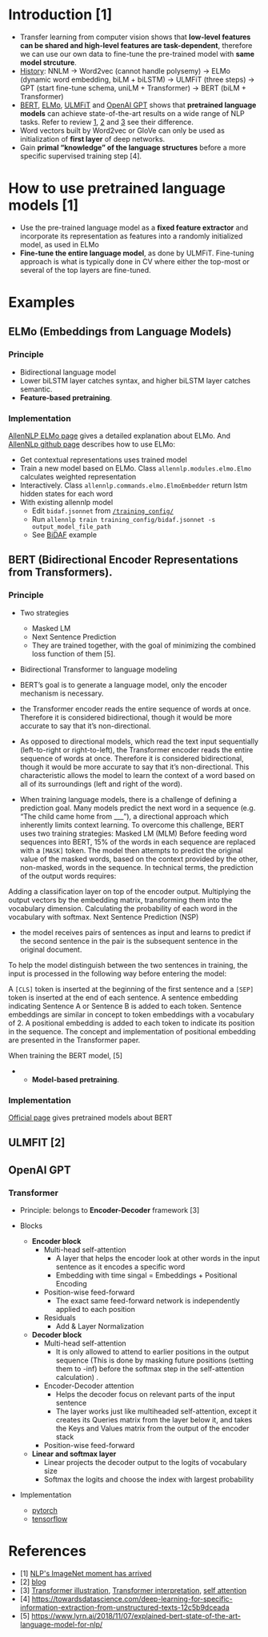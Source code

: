 # Introduction [1]
- Transfer learning from computer vision shows that **low-level features can be shared and high-level features are task-dependent**, therefore we can use our own data to fine-tune the pre-trained model with **same model strcuture**.
- [History](https://zhuanlan.zhihu.com/p/49271699?utm_medium=social&utm_source=wechat_session&wechatShare=2&from=timeline&isappinstalled=0): NNLM -> Word2vec (cannot handle polysemy) -> ELMo (dynamic word embedding, biLM + biLSTM) -> ULMFiT (three steps) -> GPT (start fine-tune schema, uniLM + Transformer) -> BERT (biLM + Transformer)
- [BERT](https://arxiv.org/pdf/1810.04805.pdf), [ELMo](https://arxiv.org/abs/1802.05365), [ULMFiT](https://arxiv.org/abs/1801.06146) and [OpenAI GPT](https://s3-us-west-2.amazonaws.com/openai-assets/research-covers/language-unsupervised/language_understanding_paper.pdf) shows that **pretrained language models** can achieve state-of-the-art results on a wide range of NLP tasks. Refer to review [1](https://mp.weixin.qq.com/s/A-PKyZcXwOz-2lL-hBmjsA), [2](https://zhuanlan.zhihu.com/p/49271699?utm_medium=social&utm_source=wechat_session&wechatShare=2&from=timeline&isappinstalled=0) and [3](https://mp.weixin.qq.com/s/-mdHtQ55C05eSRZZP7DlOg) see their difference.
- Word vectors built by Word2vec or GloVe can only be used as initialization of **first layer** of deep networks.
- Gain **primal “knowledge” of the language structures** before a more specific supervised training step [4].

# How to use pretrained language models [1]
- Use the pre-trained language model as a **fixed feature extractor** and incorporate its representation as features into a randomly initialized model, as used in ELMo
- **Fine-tune the entire language model**, as done by ULMFiT. Fine-tuning approach is what is typically done in CV where either the top-most or several of the top layers are fine-tuned. 

# Examples
## ELMo (Embeddings from Language Models)
### Principle
- Bidirectional language model
- Lower biLSTM layer catches syntax, and higher biLSTM layer catches semantic.
- **Feature-based pretraining**.

### Implementation
[AllenNLP ELMo page](https://allennlp.org/elmo) gives a detailed explanation about ELMo. And [AllenNLp github page](https://github.com/allenai/allennlp/blob/master/tutorials/how_to/elmo.md) describes how to use ELMo:
- Get contextual representations uses trained model
- Train a new model based on ELMo. Class `allennlp.modules.elmo.Elmo` calculates weighted representation
- Interactively. Class `allennlp.commands.elmo.ElmoEmbedder` return lstm hidden states for each word
- With existing allennlp model
    - Edit `bidaf.jsonnet` from [`/training_config/`](https://github.com/allenai/allennlp/tree/master/training_config)
    - Run `allennlp train training_config/bidaf.jsonnet -s output_model_file_path`
    - See [BiDAF](https://github.com/gaoisbest/NLP-Projects/blob/master/Pretraining_LM/bidaf.jsonnet) example


## BERT (Bidirectional Encoder Representations from Transformers).  
### Principle
- Two strategies
    - Masked LM
    - Next Sentence Prediction
    - They are trained together, with the goal of minimizing the combined loss function of them [5]. 
- Bidirectional Transformer to language modeling

- BERT’s goal is to generate a language model, only the encoder mechanism is necessary. 
- the Transformer encoder reads the entire sequence of words at once. Therefore it is considered bidirectional, though it would be more accurate to say that it’s non-directional. 
- As opposed to directional models, which read the text input sequentially (left-to-right or right-to-left), the Transformer encoder reads the entire sequence of words at once. Therefore it is considered bidirectional, though it would be more accurate to say that it’s non-directional. This characteristic allows the model to learn the context of a word based on all of its surroundings (left and right of the word).
- When training language models, there is a challenge of defining a prediction goal. Many models predict the next word in a sequence (e.g. “The child came home from ___”), a directional approach which inherently limits context learning. To overcome this challenge, BERT uses two training strategies:
Masked LM (MLM)
Before feeding word sequences into BERT, 15% of the words in each sequence are replaced with a `[MASK]` token. The model then attempts to predict the original value of the masked words, based on the context provided by the other, non-masked, words in the sequence. In technical terms, the prediction of the output words requires:

Adding a classification layer on top of the encoder output.
Multiplying the output vectors by the embedding matrix, transforming them into the vocabulary dimension.
Calculating the probability of each word in the vocabulary with softmax.
Next Sentence Prediction (NSP)
- the model receives pairs of sentences as input and learns to predict if the second sentence in the pair is the subsequent sentence in the original document. 

To help the model distinguish between the two sentences in training, the input is processed in the following way before entering the model:

A `[CLS]` token is inserted at the beginning of the first sentence and a `[SEP]` token is inserted at the end of each sentence.
A sentence embedding indicating Sentence A or Sentence B is added to each token. Sentence embeddings are similar in concept to token embeddings with a vocabulary of 2.
A positional embedding is added to each token to indicate its position in the sequence. The concept and implementation of positional embedding are presented in the Transformer paper.

When training the BERT model, [5]


- - **Model-based pretraining**.
### Implementation
[Official page](https://github.com/google-research/bert) gives pretrained models about BERT 


## ULMFIT [2]
## OpenAI GPT
### Transformer
- Principle: belongs to **Encoder-Decoder** framework [3]
- Blocks
    - **Encoder block**
        - Multi-head self-attention
            - A layer that helps the encoder look at other words in the input sentence as it encodes a specific word
            - Embedding with time singal = Embeddings + Positional Encoding
        - Position-wise feed-forward
            - The exact same feed-forward network is independently applied to each position
        - Residuals
            - Add & Layer Normalization
    - **Decoder block**
        - Multi-head self-attention
            - It is only allowed to attend to earlier positions in the output sequence (This is done by masking future positions (setting them to -inf) before the softmax step in the self-attention calculation) .
        - Encoder-Decoder attention
            - Helps the decoder focus on relevant parts of the input sentence
            - The layer works just like multiheaded self-attention, except it creates its Queries matrix from the layer below it, and takes the Keys and Values matrix from the output of the encoder stack
        - Position-wise feed-forward
    - **Linear and softmax layer**
        - Linear projects the decoder output to the logits of vocabulary size
        - Softmax the logits and choose the index with largest probability

- Implementation
    - [pytorch](https://github.com/jadore801120/attention-is-all-you-need-pytorch)
    - [tensorflow](https://github.com/tensorflow/tensor2tensor)  

# References
- [1] [NLP's ImageNet moment has arrived](https://thegradient.pub/nlp-imagenet/)
- [2] [blog](http://nlp.fast.ai/classification/2018/05/15/introducting-ulmfit.html)
- [3] [Transformer illustration](https://jalammar.github.io/illustrated-transformer/), [Transformer interpretation](https://www.jiqizhixin.com/articles/2018-01-10-20), [self attention](https://www.paperweekly.site/papers/notes/339) 
- [4] https://towardsdatascience.com/deep-learning-for-specific-information-extraction-from-unstructured-texts-12c5b9dceada
- [5] https://www.lyrn.ai/2018/11/07/explained-bert-state-of-the-art-language-model-for-nlp/
